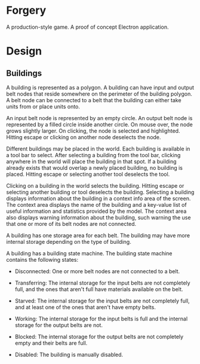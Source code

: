 # Forgery

A production-style game. A proof of concept Electron application.

# Design

## Buildings

A building is represented as a polygon. A building can have input and output
belt nodes that reside somewhere on the perimeter of the building polygon. A
belt node can be connected to a belt that the building can either take units
from or place units onto.

An input belt node is represented by an empty circle. An output belt node is
represented by a filled circle inside another circle. On mouse over, the node
grows slightly larger. On clicking, the node is selected and highlighted.
Hitting escape or clicking on another node deselects the node.

Different buildings may be placed in the world. Each building is available in a
tool bar to select. After selecting a building from the tool bar, clicking
anywhere in the world will place the building in that spot. If a building
already exists that would overlap a newly placed building, no building is
placed. Hitting escape or selecting another tool deselects the tool.

Clicking on a building in the world selects the building. Hitting escape or
selecting another building or tool deselects the building. Selecting a building
displays information about the building in a context info area of the screen.
The context area displays the name of the building and a key-value list of
useful information and statistics provided by the model. The context area also
displays warning information about the building, such warning the use that one
or more of its belt nodes are not connected.

A building has one storage area for each belt. The building may have more
internal storage depending on the type of building. 

A building has a building state machine. The building state machine contains the
following states:

  * Disconnected: One or more belt nodes are not connected to a belt.

  * Transferring: The internal storage for the input belts are not completely
    full, and the ones that aren't full have materials available on the belt.
    
  * Starved: The internal storage for the input belts are not completely full,
    and at least one of the ones that aren't have empty belts.

  * Working: The internal storage for the input belts is full and the internal
    storage for the output belts are not.

  * Blocked: The internal storage for the output belts are not completely empty
    and their belts are full.

  * Disabled: The building is manually disabled.

